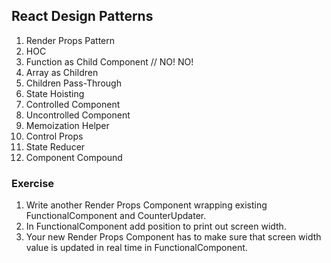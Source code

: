 ## React Design Patterns

1. Render Props Pattern
1. HOC
1. Function as Child Component // NO! NO!
1. Array as Children
1. Children Pass-Through
1. State Hoisting
1. Controlled Component
1. Uncontrolled Component
1. Memoization Helper
1. Control Props
1. State Reducer
1. Component Compound

### Exercise

1. Write another Render Props Component wrapping existing FunctionalComponent and CounterUpdater.
1. In FunctionalComponent add position to print out screen width.
1. Your new Render Props Component has to make sure that screen width value is updated in real time in FunctionalComponent.

